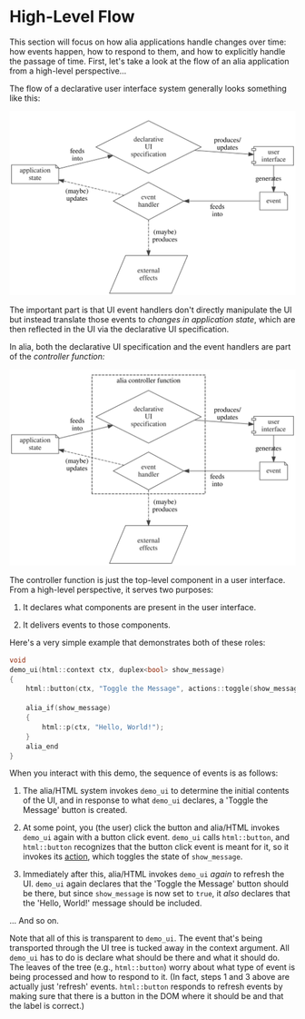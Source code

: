 High-Level Flow
===============

<script>
    init_alia_demos(['hello-button']);
</script>

This section will focus on how alia applications handle changes over time: how
events happen, how to respond to them, and how to explicitly handle the passage
of time. First, let's take a look at the flow of an alia application from a
high-level perspective...

The flow of a declarative user interface system generally looks something like
this:

![flow](declarative-flow.svg)

The important part is that UI event handlers don't directly manipulate the UI
but instead translate those events to *changes in application state*, which are
then reflected in the UI via the declarative UI specification.

In alia, both the declarative UI specification and the event handlers are part
of the *controller function:*

![flow](alia-flow.svg)

The controller function is just the top-level component in a user interface.
From a high-level perspective, it serves two purposes:

1. It declares what components are present in the user interface.

2. It delivers events to those components.

Here's a very simple example that demonstrates both of these roles:

```cpp
void
demo_ui(html::context ctx, duplex<bool> show_message)
{
    html::button(ctx, "Toggle the Message", actions::toggle(show_message));

    alia_if(show_message)
    {
        html::p(ctx, "Hello, World!");
    }
    alia_end
}
```

<div class="demo-panel">
<div id="hello-button"></div>
</div>

When you interact with this demo, the sequence of events is as follows:

1. The alia/HTML system invokes `demo_ui` to determine the initial contents of
   the UI, and in response to what `demo_ui` declares, a 'Toggle the Message'
   button is created.

2. At some point, you (the user) click the button and alia/HTML invokes
   `demo_ui` again with a button click event. `demo_ui` calls `html::button`,
   and `html::button` recognizes that the button click event is meant for it,
   so it invokes its [action](actions.md), which toggles the state of
   `show_message`.

3. Immediately after this, alia/HTML invokes `demo_ui` *again* to refresh the
   UI. `demo_ui` again declares that the 'Toggle the Message' button should be
   there, but since `show_message` is now set to `true`, it *also* declares
   that the 'Hello, World!' message should be included.

... And so on.

Note that all of this is transparent to `demo_ui`. The event that's being
transported through the UI tree is tucked away in the context argument. All
`demo_ui` has to do is declare what should be there and what it should do. The
leaves of the tree (e.g., `html::button`) worry about what type of event is
being processed and how to respond to it. (In fact, steps 1 and 3 above are
actually just 'refresh' events. `html::button` responds to refresh events by
making sure that there is a button in the DOM where it should be and that the
label is correct.)
